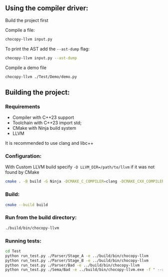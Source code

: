 ## Using the compiler driver:

Build the project first

Compile a file:
```bash
chocopy-llvm input.py
```

To print the AST add the `--ast-dump` flag:
```bash
chocopy-llvm input.py --ast-dump
```

Compile a demo file
```bash
chocopy-llvm ./Test/Demo/demo.py
```

## Building the project:

### Requirements

- Compiler with C++23 support
- Toolchain with C++23 import std;
- CMake with Ninja build system
- LLVM

It is recommended to use clang and libc++

### Configuration:
With Custom LLVM build specify `-D LLVM_DIR=/path/to/llvm` if it was not found by CMake
```bash
cmake . -B build -G Ninja -DCMAKE_C_COMPILER=clang -DCMAKE_CXX_COMPILER=clang++ -DCMAKE_CXX_FLAGS="-stdlib=libc++ -fno-rtti -fno-exceptions" -DCMAKE_EXPORT_COMPILE_COMMANDS=ON
```

### Build:
```bash
cmake --build build
```

### Run from the build directory:
```bash
./build/bin/chocopy-llvm
```

### Running tests:
```bash
cd Test
python run_test.py ./Parser/Stage_A -e ../build/bin/chocopy-llvm
python run_test.py ./Parser/Stage_B -e ../build/bin/chocopy-llvm
python run_test.py ./Parser/Bad -e ../build/bin/chocopy-llvm
python run_test.py ./Sema/Bad -e ../build/bin/chocopy-llvm.exe -f " --run-sema"
```
